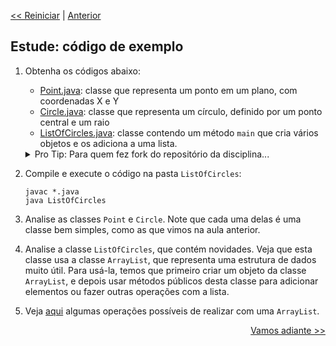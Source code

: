 <p align="left"><a href="../README.md"><< Reiniciar</a> | <a href="README01.md">Anterior</a></p>

## Estude: código de exemplo

1. Obtenha os códigos abaixo:

   - [Point.java](../src/ListOfCircles/Point.java): classe que representa um ponto em um plano, com coordenadas X e Y
   - [Circle.java](../src/ListOfCircles/Circle.java): classe que representa um círculo, definido por um ponto central e um raio
   - [ListOfCircles.java](../src/ListOfCircles/ListOfCircles.java): classe contendo um método `main` que cria vários objetos e os adiciona a uma lista.

   <details>
     <summary>Pro Tip: Para quem fez fork do repositório da disciplina...</summary>
     <ul>
        <li> Você vai trabalhar com 2 repositórios:</li>
        <ul>
           <li> o fork do repositório da disciplina e </li>
           <li> o repositório criado automaticamente para esta prática quando você clicou no link de entrega. </li>
        </ul>
        <li>Para sincronizar o fork do repositório da disciplina, siga estas <a href="https://docs.github.com/en/github/collaborating-with-pull-requests/working-with-forks/syncing-a-fork">instruções</a> (também possível via <a href="https://www.freecodecamp.org/news/how-to-sync-your-fork-with-the-original-git-repository/">linha de comando </a>). Sincronizar o fork é melhor do que clonar o repositório da disciplina a cada aula.
        <li>Se precisar usar/modificar um código fornecido no repositório da discipline, copie-o para dentro do seu repositório de entrega.</ li>
     </ul>   
  </details>   
   
2. Compile e execute o código na pasta `ListOfCircles`:
   ```
   javac *.java
   java ListOfCircles
   ```

3. Analise as classes `Point` e `Circle`. Note que cada uma delas é uma classe bem simples, como as que vimos na aula anterior.

4. Analise a classe `ListOfCircles`, que contém novidades. Veja que esta classe usa a classe `ArrayList`, que representa uma estrutura de dados muito útil. Para usá-la, temos que primeiro criar um objeto da classe `ArrayList`, e depois usar métodos públicos desta classe para adicionar elementos ou fazer outras operações com a lista. 

5. Veja [aqui](https://www.w3schools.com/java/java_arraylist.asp) algumas operações possíveis de realizar com uma `ArrayList`. 



<p align="right"><a href="README03.md">Vamos adiante >></a> </p>

